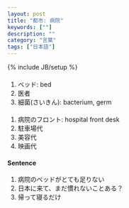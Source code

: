 ```yaml
---
layout: post
title: "都市: 病院"
keywords: [""]
description: ""
category: "言葉"
tags: ["日本語"]
---
```

{% include JB/setup %}

####
1. ベッド: bed
2. 医者
3. 細菌(さいきん): bacterium, germ


####
1.  病院のフロント: hospital front desk
2.  駐車場代
3.  美容代
4.  映画代

#### Sentence
1. 病院のベッドがとても足りない
2. 日本に来て、まだ慣れないことある？
3. 帰って寝るだけ
